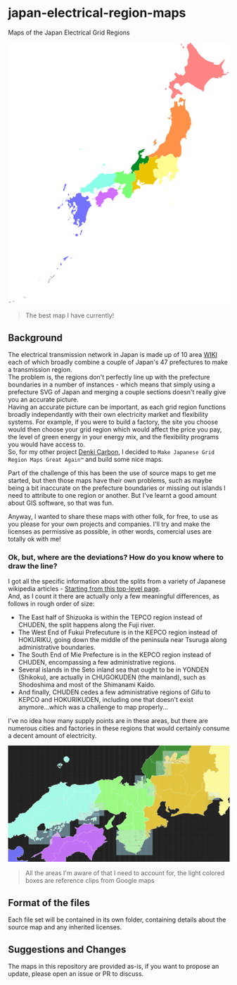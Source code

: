 # japan-electrical-region-maps

Maps of the Japan Electrical Grid Regions

![Example map](2024-10-mapsvg/japan-grid-regions.svg?raw=true)

> The best map I have currently!

## Background

The electrical transmission network in Japan is made up of 10 area [WIKI](https://en.wikipedia.org/wiki/Electricity_sector_in_Japan) each of which broadly combine a couple of Japan's 47 prefectures to make a transmission region.  
The problem is, the regions don't perfectly line up with the prefecture boundaries in a number of instances - which means that simply using a prefecture SVG of Japan and merging a couple sections doesn't really give you an accurate picture.  
Having an accurate picture can be important, as each grid region functions broadly independantly with their own electricity market and flexibility systems. For example, if you were to build a factory, the site you choose would then choose your grid region which would affect the price you pay, the level of green energy in your energy mix, and the flexibility programs you would have access to.  
So, for my other project [Denki Carbon](denkicarbon.jp), I decided to `Make Japanese Grid Region Maps Great Again™` and build some nice maps.

Part of the challenge of this has been the use of source maps to get me started, but then those maps have their own problems, such as maybe being a bit inaccurate on the prefecture boundaries or missing out islands I need to attribute to one region or another. But I've learnt a good amount about GIS software, so that was fun.

Anyway, I wanted to share these maps with other folk, for free, to use as you please for your own projects and companies. I'll try and make the licenses as permissive as possible, in other words, comercial uses are totally ok with me!

### Ok, but, where are the deviations? How do you know where to draw the line?

I got all the specific information about the splits from a variety of Japanese wikipedia articles - [Starting from this top-level page](https://ja.wikipedia.org/wiki/%E4%B8%80%E8%88%AC%E9%80%81%E9%85%8D%E9%9B%BB%E4%BA%8B%E6%A5%AD%E8%80%85).  
And, as I count it there are actually only a few meaningful differences, as follows in rough order of size:

- The East half of Shizuoka is within the TEPCO region instead of CHUDEN, the split happens along the Fuji river.
- The West End of Fukui Prefecuture is in the KEPCO region instead of HOKURIKU, going down the middle of the peninsula near Tsuruga along administrative boundaries.
- The South End of Mie Prefecture is in the KEPCO region instead of CHUDEN, encompassing a few administrative regions.
- Several islands in the Seto inland sea that ought to be in YONDEN (Shikoku), are actually in CHUGOKUDEN (the mainland), such as Shodoshima and most of the Shimanami Kaido.
- And finally, CHUDEN cedes a few administrative regions of Gifu to KEPCO and HOKURIKUDEN, including one that doesn't exist anymore...which was a challenge to map properly...

I've no idea how many supply points are in these areas, but there are numerous cities and factories in these regions that would certainly consume a decent amount of electricity.

![Areas of a map in Japan, with grid region deviations highlighted](image.png)

> All the areas I'm aware of that I need to account for, the light colored boxes are reference clips from Google maps

## Format of the files

Each file set will be contained in its own folder, containing details about the source map and any inherited licenses.

## Suggestions and Changes

The maps in this repository are provided as-is, if you want to propose an update, please open an issue or PR to discuss.
